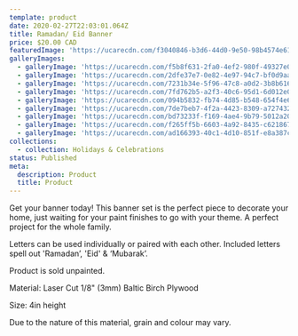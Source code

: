 ```yaml
---
template: product
date: 2020-02-27T22:03:01.064Z
title: Ramadan/ Eid Banner
price: $20.00 CAD
featuredImage: 'https://ucarecdn.com/f3040846-b3d6-44d0-9e50-98b4574e618a/-/preview/'
galleryImages:
  - galleryImage: 'https://ucarecdn.com/f5b8f631-2fa0-4ef2-980f-49327e020cf3/'
  - galleryImage: 'https://ucarecdn.com/2dfe37e7-0e82-4e97-94c7-bf0d9aa44206/'
  - galleryImage: 'https://ucarecdn.com/7231b34e-5f96-47c8-a0d2-3b8b616ad437/'
  - galleryImage: 'https://ucarecdn.com/7fd762b5-a2f3-40c6-95d1-6d012e076d7f/'
  - galleryImage: 'https://ucarecdn.com/094b5832-fb74-4d85-b548-654f4e68f6f8/'
  - galleryImage: 'https://ucarecdn.com/7de7beb7-4f2a-4423-8309-a7274328c5c4/'
  - galleryImage: 'https://ucarecdn.com/bd73233f-f169-4ae4-9b79-5012a205a8ad/'
  - galleryImage: 'https://ucarecdn.com/f265ff5b-6603-4a92-8435-c621867bd9c0/'
  - galleryImage: 'https://ucarecdn.com/ad166393-40c1-4d10-851f-e8a387cd32c8/'
collections:
  - collection: Holidays & Celebrations
status: Published
meta:
  description: Product
  title: Product
---
```

Get your banner today! This banner set is the perfect piece to decorate your home, just waiting for your paint finishes to go with your theme. A perfect project for the whole family. 

Letters can be used individually or paired with each other. Included letters spell out 'Ramadan’, 'Eid' & ‘Mubarak’.

Product is sold unpainted.

Material: Laser Cut 1/8" (3mm) Baltic Birch Plywood

Size: 4in height 

Due to the nature of this material, grain and colour may vary.
